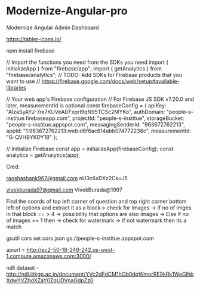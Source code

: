 # Modernize-Angular-pro
Modernize Angular Admin Dashboard

https://tabler-icons.io/

npm install firebase

// Import the functions you need from the SDKs you need
import { initializeApp } from "firebase/app";
import { getAnalytics } from "firebase/analytics";
// TODO: Add SDKs for Firebase products that you want to use
// https://firebase.google.com/docs/web/setup#available-libraries

// Your web app's Firebase configuration
// For Firebase JS SDK v7.20.0 and later, measurementId is optional
const firebaseConfig = {
  apiKey: "AIzaSyAYJ-7re7KUVeADFxprI9qN95TCSc2MYKo",
  authDomain: "people-s-institue.firebaseapp.com",
  projectId: "people-s-institue",
  storageBucket: "people-s-institue.appspot.com",
  messagingSenderId: "963672762213",
  appId: "1:963672762213:web:d6f6ac614abb074772238c",
  measurementId: "G-QVHBYKDY1B"
};

// Initialize Firebase
const app = initializeApp(firebaseConfig);
const analytics = getAnalytics(app);



Cred:

raoshashank967@gmail.com
nU3c6xDXz2CkuJ5

vivekburada97@gmail.com
VivekBurada@1997

Find the coords of top left corner of question and top right corner
bottom left of options and extract it as a block-> check for Images -> if no of Imges in that block == > 4 -> possibility that options are also images -> Else if no of images == 1 then -> check for watermark -> if not watermark then its a match  


gsutil cors set cors.json gs://people-s-institue.appspot.com

apiurl = http://ec2-50-18-246-242.us-west-1.compute.amazonaws.com:3000/



ndli dataset - http://ndl.iitkgp.ac.in/document/YVc2dFdCM1hOb0dqWmorRE9kRk1WeGlhbXdwYVZhdXZaY0ZqUDVnaGdpZz0